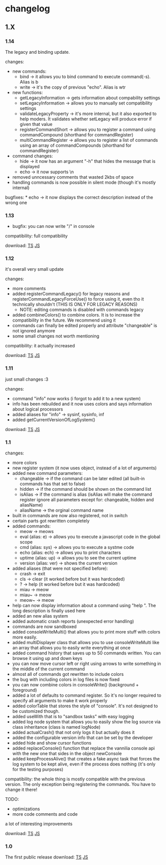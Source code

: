 # changelog

## 1.X

### 1.14

The legacy and binding update.

changes:
* new commands: 
	* bind -> it allows you to bind command to execute command(-s). Alias is b
	* write -> it's the copy of previous "echo". Alias is wtr
* new functions:
	* getLegacyInformation -> gets information about compability settings
	* setLegacyInformation -> allows you to manually set compatibility settings
	* validateLegacyProperty -> it's more internal, but it also exported to help moders. It validates whether setLegacy will produce error if given that value
	* registerCommandShort -> allows you to register a command using commandCompound (shorthand for commandRegister)
	* multiCommandRegister -> allows you to register a list of commands using an array of commandCompounds (shorthand for commandRegister)
* command changes:
	* hide -> it now has an argument "-h" that hides the message that is displayed 
	* echo -> it now supports \n
* removed unncessary comments that wasted 2kbs of space
* handling commands is now possible in silent mode (though it's mostly internal)

bugfixes:
	* echo -> it now displays the correct description instead of the wrong one

### 1.13

* bugfix: you can now write "/" in console

compatibility: full compatibility

download: [TS](old/1.13/logSystem.ts) [JS](old/1.13/logSystem.js)

### 1.12

it's overall very small update

changes:
* more comments
* added registerCommandLegacy() for legacy reasons and registerCommandLegacyForceUse() to force using it, even tho it technically shouldn't (THIS IS ONLY FOR LEGACY REASONS)
	* NOTE: editing commands is disabled with commands legacy
* added combineColors() to combine colors. It is to increase the compatibility in the future. We recommend using it
* commands can finally be edited properly and attribute "changeable" is not ignored anymore
* some small changes not worth mentioning

compatibility: it actually increased

download: [TS](old/1.12/logSystem.ts) [JS](old/1.12/logSystem.js)

### 1.11

just small changes :3

changes:
* command "info" now works (i forgot to add it to a new system)
* info has been rebuilded and it now uses colors and says information about logical processors
* added aliases for "info" -> sysinf, sysinfo, inf
* added getCurrentVersionOfLogSystem()

download: [TS](old/1.11/logSystem.ts) [JS](old/1.11/logSystem.js)

### 1.1

changes:
* more colors
* new register system (it now uses object, instead of a lot of arguments)
* added new command parameters:
	- changeable -> if the command can be later edited (all built-in commands has that set to false)
	- hidden -> if the command should be shown on the command list
	- isAlias -> if the command is alias (isAlias will make the command register ignore all parameters except for: changeable, hidden and aliasName)
	- aliasName -> the orginal command name
* built in commands are now also registered, not in switch
* certain parts got rewritten completely
* added commands:
	- meow -> meows
	- eval (alias: e) -> allows you to execute a javascript code in the global scope
	- cmd (alias: sys) -> allows you to execute a systme code
	- echo (alias: ech) -> allows you to print characters
	- uptime (alias: up) -> allows you to see the current uptime
	- version (alias: ver) -> shows the current version
* added aliases (that were not specified before):
	* crash -> exit
	* cls -> clear (it worked before but it was hardcoded)
	* ? -> help (it worked before but it was hardcoded)
	* miau -> meow
	* miau~ -> meow
	* meow~ -> meow
* help can now display information about a command using "help <command Name>". The long description is finally used here
* added an new alias system
* added automatic crash reports (unexpected error handling)
* commands are now sandboxed
* added consoleWriteMulti() that allows you to print more stuff with colors more easily.
* added multiDisplayer class that allows you to use consoleWriteMulti like an array that allows you to easily write everything at once
* added command history that saves up to 50 commands written. You can browse it using up and down keys
* you can now move cursor left or right using arrows to write something in the middle of the current command
* almost all of commands got rewritten to include colors
* the bug with including colors in log files is now fixed
* you can now combine colors in consoleWrite() (background + foreground)
* added a lot of defaults to command register. So it's no longer required to specify all arguments to make it work properly
* added colorTable that stores the style of "console". It's not designed to be customized though.
* added useWith that is to "sandbox tasks" with easy logging
* added log node system that allows you to easily show the log source via class inheritance (class is named logNode)
* added actualCrash() that not only logs it but actually does it
* added the configurable version info that can be set by the developer
* added hide and show cursor functions
* added replaceConsole() function that replace the vannilia console api with the new one that sides in the object newConsole
* added keepProcessAlive() that creates a fake async task that forces the log system to be kept alive, even if the process does nothing (it's only for the testing purposes)


compatibility:
the whole thing is mostly compatible with the previous version. The only exception being registering the commands. You have to change it there!

TODO:
* optimizations
* more code comments and code

a lot of interesting improvements

download: [TS](old/1.1/logSystem.ts) [JS](old/1.1/logSystem.js)

### 1.0 

The first public release
download: [TS](old/1.0/logSystem.ts) [JS](old/1.0/logSystem.js)
